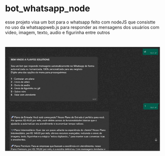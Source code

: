# bot_whatsapp_node
esse projeto visa um bot para o whatsapp feito com nodeJS que consistte no uso da whatsappweb.js para responder as mensagens dos usuários com video, imagem, texto, audio e figurinha entre outros

<h1 align="center">
    <img alt="Filmes" title="Filmes" src="https://github.com/flavyss/bot_whatsapp_node/blob/main/fotos/i1.jpg" />
</h1>
